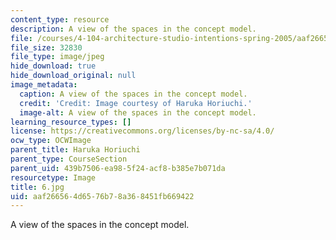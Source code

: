 ```yaml
---
content_type: resource
description: A view of the spaces in the concept model.
file: /courses/4-104-architecture-studio-intentions-spring-2005/aaf266564d6576b78a368451fb669422_6.jpg
file_size: 32830
file_type: image/jpeg
hide_download: true
hide_download_original: null
image_metadata:
  caption: A view of the spaces in the concept model.
  credit: 'Credit: Image courtesy of Haruka Horiuchi.'
  image-alt: A view of the spaces in the concept model.
learning_resource_types: []
license: https://creativecommons.org/licenses/by-nc-sa/4.0/
ocw_type: OCWImage
parent_title: Haruka Horiuchi
parent_type: CourseSection
parent_uid: 439b7506-ea98-5f24-acf8-b385e7b071da
resourcetype: Image
title: 6.jpg
uid: aaf26656-4d65-76b7-8a36-8451fb669422
---
```

A view of the spaces in the concept model.